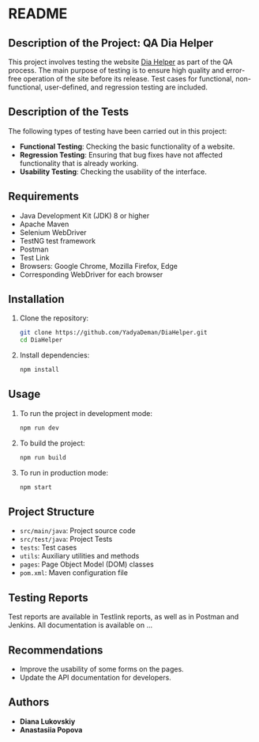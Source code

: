# README

## Description of the Project: QA Dia Helper

This project involves testing the website [Dia Helper](https://diahelper-cqnwp.ondigitalocean.app/) as part of the QA process. The main purpose of testing is to ensure high quality and error-free operation of the site before its release. Test cases for functional, non-functional, user-defined, and regression testing are included.

## Description of the Tests

The following types of testing have been carried out in this project:

- **Functional Testing**: Checking the basic functionality of a website.
- **Regression Testing**: Ensuring that bug fixes have not affected functionality that is already working.
- **Usability Testing**: Checking the usability of the interface.

## Requirements

- Java Development Kit (JDK) 8 or higher
- Apache Maven
- Selenium WebDriver
- TestNG test framework
- Postman
- Test Link
- Browsers: Google Chrome, Mozilla Firefox, Edge
- Corresponding WebDriver for each browser

## Installation

1. Clone the repository:

    ```sh
    git clone https://github.com/YadyaDeman/DiaHelper.git
    cd DiaHelper
    ```

2. Install dependencies:

    ```sh
    npm install
    ```

## Usage

1. To run the project in development mode:

    ```sh
    npm run dev
    ```

2. To build the project:

    ```sh
    npm run build
    ```

3. To run in production mode:

    ```sh
    npm start
    ```

## Project Structure

- `src/main/java`: Project source code
- `src/test/java`: Project Tests
- `tests`: Test cases
- `utils`: Auxiliary utilities and methods
- `pages`: Page Object Model (DOM) classes
- `pom.xml`: Maven configuration file

## Testing Reports

Test reports are available in Testlink reports, as well as in Postman and Jenkins. All documentation is available on ...

## Recommendations

- Improve the usability of some forms on the pages.
- Update the API documentation for developers.

## Authors

- **Diana Lukovskiy**
- **Anastasiia Popova**
